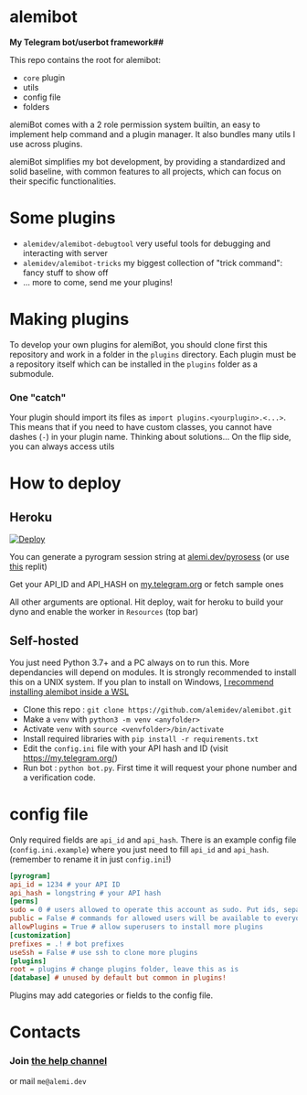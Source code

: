 # alemibot
**My Telegram bot/userbot framework##**

This repo contains the root for alemibot:
* `core` plugin
* utils
* config file
* folders

alemiBot comes with a 2 role permission system builtin, an easy to implement help command and a plugin manager. It also bundles many utils I use across plugins.

alemiBot simplifies my bot development, by providing a standardized and solid baseline, with common features to all projects, which can focus on their specific functionalities.

# Some plugins
* `alemidev/alemibot-debugtool` very useful tools for debugging and interacting with server
* `alemidev/alemibot-tricks` my biggest collection of "trick command": fancy stuff to show off
* ... more to come, send me your plugins!

# Making plugins
To develop your own plugins for alemiBot, you should clone first this repository and work in a folder in the `plugins` directory.
Each plugin must be a repository itself which can be installed in the `plugins` folder as a submodule.
### One "catch"
Your plugin should import its files as `import plugins.<yourplugin>.<...>`. This means that if you need to have custom classes, you cannot have dashes (`-`) in your plugin name. Thinking about solutions... On the flip side, you can always access utils

# How to deploy
## Heroku
[![Deploy](https://www.herokucdn.com/deploy/button.svg)](https://heroku.com/deploy?template=https://github.com/alemidev/alemibot/tree/heroku)

You can generate a pyrogram session string at [alemi.dev/pyrosess](https://alemi.dev/pyrosess) (or use [this](https://replit.com/@dashezup/generate-pyrogram-session-string) replit)

Get your API\_ID and API\_HASH on [my.telegram.org](https://my.telegram.org/) or fetch sample ones

All other arguments are optional.
Hit deploy, wait for heroku to build your dyno and enable the worker in `Resources` (top bar)

## Self-hosted
You just need Python 3.7+ and a PC always on to run this. More dependancies will depend on modules.
It is strongly recommended to install this on a UNIX system. If you plan to install on Windows, 
[I recommend installing alemibot inside a WSL](https://docs.microsoft.com/en-us/windows/wsl/install-win10)
* Clone this repo : `git clone https://github.com/alemidev/alemibot.git`
* Make a `venv` with `python3 -m venv <anyfolder>`
* Activate `venv` with `source <venvfolder>/bin/activate`
* Install required libraries with `pip install -r requirements.txt`
* Edit the `config.ini` file with your API hash and ID (visit https://my.telegram.org/)
* Run bot : `python bot.py`. First time it will request your phone number and a verification code.

# config file
Only required fields are `api_id` and `api_hash`. There is an example config file (`config.ini.example`) where you just need to fill `api_id` and `api_hash`. (remember to rename it in just `config.ini`!)

```ini
[pyrogram]
api_id = 1234 # your API ID
api_hash = longstring # your API hash
[perms]
sudo = 0 # users allowed to operate this account as sudo. Put ids, separate with whitespace
public = False # commands for allowed users will be available to everyone
allowPlugins = True # allow superusers to install more plugins
[customization]
prefixes = .! # bot prefixes
useSsh = False # use ssh to clone more plugins
[plugins]
root = plugins # change plugins folder, leave this as is
[database] # unused by default but common in plugins!
```

Plugins may add categories or fields to the config file.

# Contacts
### Join [the help channel](https://t.me/alemibothelp)
or mail `me@alemi.dev`
